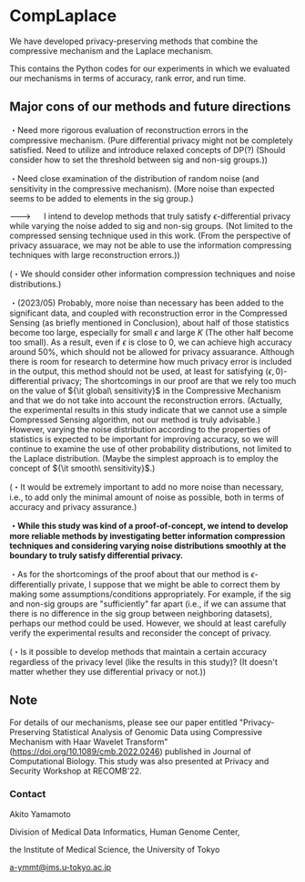 # CompLaplace

We have developed privacy-preserving methods that combine the compressive mechanism and the Laplace mechanism.

This contains the Python codes for our experiments in which we evaluated our mechanisms in terms of accuracy, rank error, and run time.

## Major cons of our methods and future directions

・Need more rigorous evaluation of reconstruction errors in the compressive mechanism.
(Pure differential privacy might not be completely satisfied.  Need to utilize and introduce relaxed concepts of DP(?) (Should consider how to set the threshold between sig and non-sig groups.))

・Need close examination of the distribution of random noise (and sensitivity in the compressive mechanism). (More noise than expected seems to be added to elements in the sig group.)

---> &nbsp; &ensp;  I intend to develop methods that truly satisfy $\epsilon$-differential privacy while varying the noise added to sig and non-sig groups. (Not limited to the compressed sensing technique used in this work. (From the perspective of privacy assuarace, we may not be able to use the information compressing techniques with large reconstruction errors.))

(・We should consider other information compression techniques and noise distributions.)

・(2023/05) Probably, more noise than necessary has been added to the significant data, and coupled with reconstruction error in the Compressed Sensing (as briefly mentioned in Conclusion), about half of those statistics become too large, especially for small $\epsilon$ and large $K$ (The other half become too small). As a result, even if $\epsilon$ is close to $0$, we can achieve high accuracy around $50$%, which should not be allowed for privacy assuarance. Although there is room for research to determine how much privacy error is included in the output, this method should not be used, at least for satisfying $(\epsilon, 0)$-differential privacy; The shortcomings in our proof are that we rely too much on the value of ${\it global\ sensitivity}$ in the Compressive Mechanism and that we do not take into account the reconstruction errors. (Actually, the experimental results in this study indicate that we cannot use a simple Compressed Sensing algorithm, not our method is truly advisable.) However, varying the noise distribution according to the properties of statistics is expected to be important for improving accuracy, so we will continue to examine the use of other probability distributions, not limited to the Laplace distribution. (Maybe the simplest approach is to employ the concept of ${\it smooth\ sensitivity}$.)

(・It would be extremely important to add no more noise than necessary, i.e., to add only the minimal amount of noise as possible, both in terms of accuracy and privacy assurance.)

**・While this study was kind of a proof-of-concept, we intend to develop more reliable methods by investigating better information compression techniques and considering varying noise distributions smoothly at the boundary to truly satisfy differential privacy.**

・As for the shortcomings of the proof about that our method is $\epsilon$-differentially private, I suppose that we might be able to correct them by making some assumptions/conditions appropriately. For example, if the sig and non-sig groups are "sufficiently" far apart (i.e., if we can assume that there is no difference in the sig group between neighboring datasets), perhaps our method could be used. However, we should at least carefully verify the experimental results and reconsider the concept of privacy.

(・Is it possible to develop methods that maintain a certain accuracy regardless of the privacy level (like the results in this study)? (It doesn't matter whether they use differential privacy or not.))

## Note

For details of our mechanisms, please see our paper entitled "Privacy-Preserving Statistical Analysis of Genomic Data using Compressive Mechanism with Haar Wavelet Transform" (https://doi.org/10.1089/cmb.2022.0246) published in Journal of Computational Biology.
This study was also presented at Privacy and Security Workshop at RECOMB'22.

### Contact
Akito Yamamoto

Division of Medical Data Informatics, Human Genome Center,

the Institute of Medical Science, the University of Tokyo

a-ymmt@ims.u-tokyo.ac.jp
